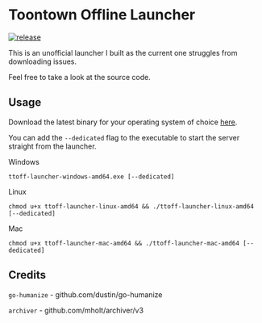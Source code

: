 # Toontown Offline Launcher

[![release](https://github.com/gabefraser/ttoffline-launcher-go/actions/workflows/release.yml/badge.svg)](https://github.com/gabefraser/ttoffline-launcher-go/actions/workflows/release.yml)

This is an unofficial launcher I built as the current one struggles from downloading issues.

Feel free to take a look at the source code.

## Usage

Download the latest binary for your operating system of choice [here](https://github.com/gabefraser/ttoffline-launcher-go/releases).

You can add the `--dedicated` flag to the executable to start the server straight from the launcher.

Windows
```
ttoff-launcher-windows-amd64.exe [--dedicated]
```

Linux
```
chmod u+x ttoff-launcher-linux-amd64 && ./ttoff-launcher-linux-amd64 [--dedicated]
```

Mac
```
chmod u+x ttoff-launcher-mac-amd64 && ./ttoff-launcher-mac-amd64 [--dedicated]
```

## Credits

`go-humanize` - github.com/dustin/go-humanize

`archiver` - github.com/mholt/archiver/v3

